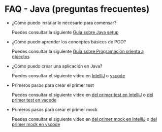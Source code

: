 # FAQ - Java (preguntas frecuentes)

- ¿Cómo puedo instalar lo necesario para comensar?

  Puedes consultar la siguiente
  [Guía sobre Java setup](https://github.com/Laboratoria/java-setup)

- ¿Cómo puedo aprender los conceptos básicos de POO?

  Puedes consultar la siguiente
  [Guía sobre Programación orienta a objectos](https://github.com/Laboratoria/java-oop)

- ¿Cómo puedo crear una aplicación en Java?

  Puedes consultar el siguiente video en
  [IntelliJ](https://www.youtube.com/watch?v=VcvJBeYxVto) o [vscode](https://www.youtube.com/watch?v=cnQ9O9zX4ls)

- Primeros pasos para crear el primer test

  Puedes consultar el siguiente video en
  [del primer test en IntelliJ](https://www.youtube.com/watch?v=8VtSNVwyHg4)
  o [del primer test en vscode](https://www.youtube.com/watch?v=8Jgw4Ne4Qqg)

- Primeros pasos para crear el primer mock

  Puedes consultar el siguiente video en
  [del primer mock en IntelliJ](https://www.youtube.com/watch?v=xiMOETNNk3w)
  o [del primer mock en vscode](https://www.youtube.com/watch?v=YNJGfM_ztCo)
